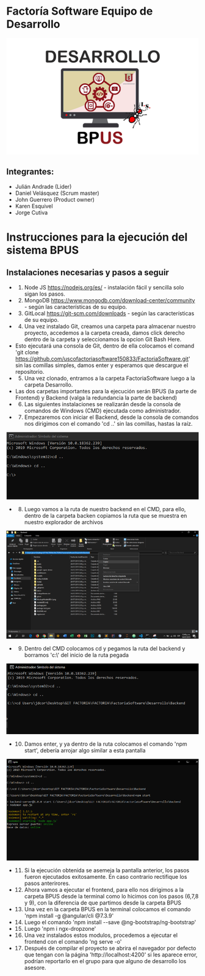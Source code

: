 # Factoría Software Equipo de Desarrollo
![DESARROLLO](logo_desarrollo.png)
## Integrantes:

- Julián Andrade (Lider)
- Daniel Velásquez (Scrum master)
- John Guerrero (Product owner)
- Karen Esquivel
- Jorge Cutiva

# Instrucciones para la ejecución del sistema BPUS

## Instalaciones necesarias y pasos a seguir

- 1) Node JS https://nodejs.org/es/ - instalación fácil y sencilla solo sigan los pasos.
- 2) MongoDB https://www.mongodb.com/download-center/community - según las características de su equipo.
- 3) GitLocal https://git-scm.com/downloads - según las características de su equipo.
- 4) Una vez instalado Git, creamos una carpeta para almacenar nuestro proyecto, accedemos a la carpeta creada, damos click derecho dentro de la carpeta y seleccionamos la opcion Git Bash Here.
- Esto ejecutará una consola de Git, dentro de ella colocamos el comand 'git clone https://github.com/uscofactoriasoftware150833/FactoriaSoftware.git' sin las comillas simples, damos enter y esperamos que descargue el repositorio.
- 5) Una vez clonado, entramos a la carpeta FactoriaSoftware luego a la carpeta Desarrollo.
- Las dos carpetas importantes para la ejecución serán BPUS (la parte de Frontend) y Backend (valga la redundancia la parte de backend)
- 6) Las siguientes instalaciones se realizarán desde la consola de comandos de Windows (CMD) ejecutada como administrador.
- 7) Empezaremos con iniciar el Backend, desde la consola de comandos nos dirigimos con el comando 'cd ..' sin las comillas, hastas la raíz.

![DESARROLLO](tut1.PNG)

- 8) Luego vamos a la ruta de nuestro backend en el CMD, para ello, dentro de la carpeta backen copiamos la ruta que se muestra en nuestro explorador de archivos

![DESARROLLO](tut2.png)

- 9) Dentro del CMD colocamos cd y pegamos la ruta del backend y borramos 'c:\\' del inicio de la ruta pegada

![DESARROLLO](tut3.PNG)

- 10) Damos enter, y ya dentro de la ruta colocamos el comando 'npm start', debería arrojar algo similar a esta pantalla

![DESARROLLO](tut4.PNG)

- 11) Si la ejecución obtenida se asemeja la pantalla anterior, los pasos fueron ejecutados exitosamente. En caso contrario rectifique los pasos anterirores.
- 12) Ahora vamos a ejecutar el frontend, para ello nos dirigimos a la carpeta BPUS desde la terminal como lo hicimos con los pasos (6,7,8 y 9), con la diferencia de que partimos desde la carpeta BPUS
- 13) Una vez en la carpeta BPUS en la terminal colocamos el comando 'npm install -g @angular/cli @7.3.9'
- 14) Luego el comando 'npm install --save @ng-bootstrap/ng-bootstrap'
- 15) Luego 'npm i ngx-dropzone'
- 16) Una vez instalados estos modulos, procedemos a ejecutar el frontend con el comando 'ng serve -o'
- 17) Después de compilar el proyecto se abrira el navegador por defecto que tengan con la página 'http://localhost:4200' si les aparece error, podrían reportarlo en el grupo para que alguno de desarrollo los asesore.